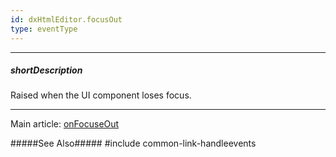 ```yaml
---
id: dxHtmlEditor.focusOut
type: eventType
---
```

---
##### shortDescription
Raised when the UI component loses focus.

---
Main article: [onFocuseOut](/api-reference/10%20UI%20Components/dxHtmlEditor/1%20Configuration/onFocusOut.md '/Documentation/ApiReference/UI_Components/dxHtmlEditor/Configuration/#onFocusOut')

#####See Also#####
#include common-link-handleevents
